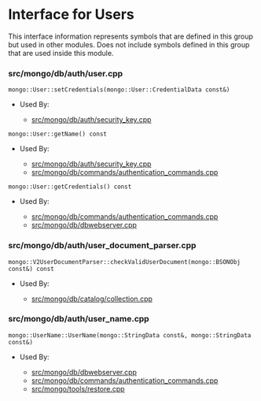 
# Interface for Users
This interface information represents symbols that are defined in this group but used in other modules.  Does not include symbols defined in this group that are used inside this module.

### src/mongo/db/auth/user.cpp

<div></div>

    mongo::User::setCredentials(mongo::User::CredentialData const&)

- Used By:

    - [src/mongo/db/auth/security\_key.cpp](../../../../security/authentication)

<div></div>

    mongo::User::getName() const

- Used By:

    - [src/mongo/db/auth/security\_key.cpp](../../../../security/authentication)
    - [src/mongo/db/commands/authentication\_commands.cpp](../../../../security/authentication)

<div></div>

    mongo::User::getCredentials() const

- Used By:

    - [src/mongo/db/commands/authentication\_commands.cpp](../../../../security/authentication)
    - [src/mongo/db/dbwebserver.cpp](../../../../network/web\_server)

### src/mongo/db/auth/user\_document\_parser.cpp

<div></div>

    mongo::V2UserDocumentParser::checkValidUserDocument(mongo::BSONObj const&) const

- Used By:

    - [src/mongo/db/catalog/collection.cpp](../../../../storage/storage\_layer\_structure)

### src/mongo/db/auth/user\_name.cpp

<div></div>

    mongo::UserName::UserName(mongo::StringData const&, mongo::StringData const&)

- Used By:

    - [src/mongo/db/dbwebserver.cpp](../../../../network/web\_server)
    - [src/mongo/db/commands/authentication\_commands.cpp](../../../../security/authentication)
    - [src/mongo/tools/restore.cpp](../../../../tools/tools)
